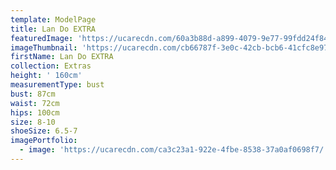 ```yaml
---
template: ModelPage
title: Lan Do EXTRA
featuredImage: 'https://ucarecdn.com/60a3b88d-a899-4079-9e77-99fdd24f84c1/'
imageThumbnail: 'https://ucarecdn.com/cb66787f-3e0c-42cb-bcb6-41cfc8e97dff/'
firstName: Lan Do EXTRA
collection: Extras
height: ' 160cm'
measurementType: bust
bust: 87cm
waist: 72cm
hips: 100cm
size: 8-10
shoeSize: 6.5-7
imagePortfolio:
  - image: 'https://ucarecdn.com/ca3c23a1-922e-4fbe-8538-37a0af0698f7/'
---
```


